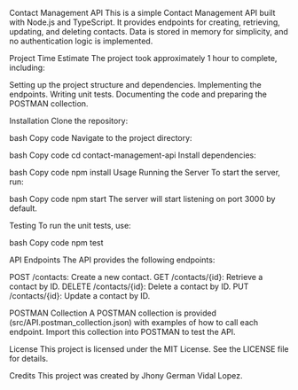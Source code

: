Contact Management API
This is a simple Contact Management API built with Node.js and TypeScript. It provides endpoints for creating, retrieving, updating, and deleting contacts. Data is stored in memory for simplicity, and no authentication logic is implemented.

Project Time Estimate
The project took approximately 1 hour to complete, including:

Setting up the project structure and dependencies.
Implementing the endpoints.
Writing unit tests.
Documenting the code and preparing the POSTMAN collection.

Installation
Clone the repository:

bash
Copy code
Navigate to the project directory:

bash
Copy code
cd contact-management-api
Install dependencies:

bash
Copy code
npm install
Usage
Running the Server
To start the server, run:

bash
Copy code
npm start
The server will start listening on port 3000 by default.

Testing
To run the unit tests, use:

bash
Copy code
npm test

API Endpoints
The API provides the following endpoints:

POST /contacts: Create a new contact.
GET /contacts/{id}: Retrieve a contact by ID.
DELETE /contacts/{id}: Delete a contact by ID.
PUT /contacts/{id}: Update a contact by ID.

POSTMAN Collection
A POSTMAN collection is provided (src/API.postman_collection.json) with examples of how to call each endpoint. Import this collection into POSTMAN to test the API.

License
This project is licensed under the MIT License. See the LICENSE file for details.

Credits
This project was created by Jhony German Vidal Lopez.
